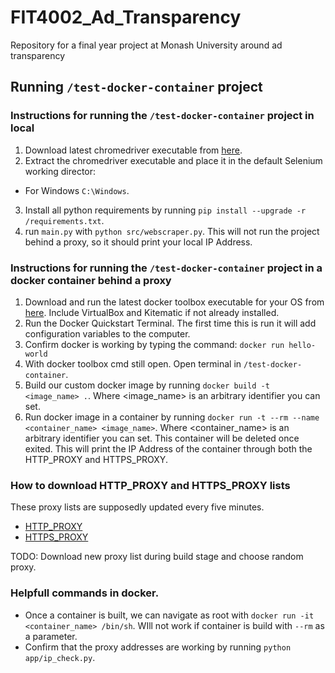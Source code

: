 # FIT4002_Ad_Transparency
Repository for a final year project at Monash University around ad transparency

## Running `/test-docker-container` project

### Instructions for running the `/test-docker-container` project in local
1. Download latest chromedriver executable from [here](https://sites.google.com/a/chromium.org/chromedriver/home).
2. Extract the chromedriver executable and place it in the default Selenium working director:
  - For Windows `C:\Windows`.
3. Install all python requirements by running `pip install --upgrade -r /requirements.txt`.
4. run `main.py` with `python src/webscraper.py`. This will not run the project behind a proxy, so it should print your local IP Address.

### Instructions for running the `/test-docker-container` project in a docker container behind a proxy
1. Download and run the latest docker toolbox executable for your OS from [here](https://github.com/docker/toolbox/releases). Include VirtualBox and Kitematic if not already installed.
2. Run the Docker Quickstart Terminal. The first time this is run it will add configuration variables to the computer.
3. Confirm docker is working by typing the command: `docker run hello-world`
5. With docker toolbox cmd still open. Open terminal in `/test-docker-container`.
6. Build our custom docker image by running `docker build -t <image_name> .`. Where <image_name> is an arbitrary identifier you can set.
7. Run docker image in a container by running `docker run -t --rm --name <container_name> <image_name>`. Where <container_name> is an arbitrary identifier you can set. This container will be deleted once exited. This will print the IP Address of the container through both the HTTP_PROXY and HTTPS_PROXY.

### How to download HTTP_PROXY and HTTPS_PROXY lists
These proxy lists are supposedly updated every five minutes.
* [HTTP_PROXY](https://api.proxyscrape.com/?request=getproxies&proxytype=http&timeout=10000&country=US&ssl=all&anonymity=elite)
* [HTTPS_PROXY](https://api.proxyscrape.com/?request=getproxies&proxytype=https&timeout=10000&country=US&ssl=all&anonymity=elite)

TODO: Download new proxy list during build stage and choose random proxy.

### Helpfull commands in docker.
* Once a container is built, we can navigate as root with `docker run -it <container_name> /bin/sh`. WIll not work if container is build with `--rm` as a parameter.
* Confirm that the proxy addresses are working by running `python app/ip_check.py`.
